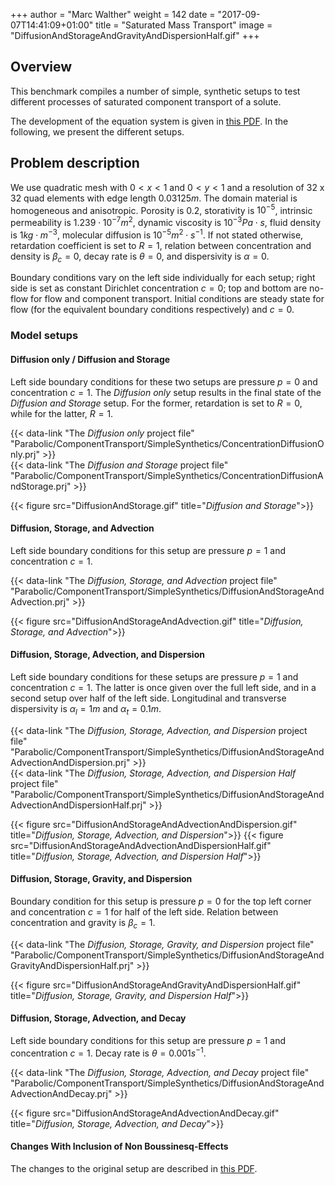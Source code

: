 +++
author = "Marc Walther"
weight = 142
date = "2017-09-07T14:41:09+01:00"
title = "Saturated Mass Transport"
image = "DiffusionAndStorageAndGravityAndDispersionHalf.gif"
+++

## Overview

This benchmark compiles a number of simple, synthetic setups to test different processes of saturated component transport of a solute.

The development of the equation system is given in [this PDF](HC-Process.pdf). In the following, we present the different setups.

## Problem description

We use quadratic mesh with $0 < x < 1$ and $0 < y < 1$ and a resolution of 32 x 32 quad elements with edge length $0.03125 m$. The domain material is homogeneous and anisotropic. Porosity is $0.2$, storativity is $10^{-5}$, intrinsic permeability is $1.239 \cdot 10^{-7} m^2$, dynamic viscosity is $10^{-3} Pa \cdot s$, fluid density is $1 kg\cdot m^{-3}$, molecular diffusion is $10^{-5} m^2\cdot s^{-1}$. If not stated otherwise, retardation coefficient is set to $R=1$, relation between concentration and density is $\beta_c = 0$, decay rate is $\theta = 0$, and dispersivity is $\alpha = 0$.

Boundary conditions vary on the left side individually for each setup; right side is set as constant Dirichlet concentration $c=0$; top and bottom are no-flow for flow and component transport. Initial conditions are steady state for flow (for the equivalent boundary conditions respectively) and $c=0$.

### Model setups

#### Diffusion only / Diffusion and Storage

Left side boundary conditions for these two setups are pressure $p=0$ and concentration $c=1$. The *Diffusion only* setup results in the final state of the *Diffusion and Storage* setup. For the former, retardation is set to $R=0$, while for the latter, $R=1$.

{{< data-link "The *Diffusion only* project file" "Parabolic/ComponentTransport/SimpleSynthetics/ConcentrationDiffusionOnly.prj" >}}  
{{< data-link "The *Diffusion and Storage* project file" "Parabolic/ComponentTransport/SimpleSynthetics/ConcentrationDiffusionAndStorage.prj" >}}

{{< figure src="DiffusionAndStorage.gif" title="*Diffusion and Storage*">}}

#### Diffusion, Storage, and Advection

Left side boundary conditions for this setup are pressure $p=1$ and concentration $c=1$.

{{< data-link "The *Diffusion, Storage, and Advection* project file" "Parabolic/ComponentTransport/SimpleSynthetics/DiffusionAndStorageAndAdvection.prj" >}}

{{< figure src="DiffusionAndStorageAndAdvection.gif" title="*Diffusion, Storage, and Advection*">}}

#### Diffusion, Storage, Advection, and Dispersion

Left side boundary conditions for these setups are pressure $p=1$ and concentration $c=1$. The latter is once given over the full left side, and in a second setup over half of the left side. Longitudinal and transverse dispersivity is $\alpha_l = 1 m$ and $\alpha_t = 0.1 m$.

{{< data-link "The *Diffusion, Storage, Advection, and Dispersion* project file" "Parabolic/ComponentTransport/SimpleSynthetics/DiffusionAndStorageAndAdvectionAndDispersion.prj" >}}  
{{< data-link "The *Diffusion, Storage, Advection, and Dispersion Half* project file" "Parabolic/ComponentTransport/SimpleSynthetics/DiffusionAndStorageAndAdvectionAndDispersionHalf.prj" >}}

{{< figure src="DiffusionAndStorageAndAdvectionAndDispersion.gif" title="*Diffusion, Storage, Advection, and Dispersion*">}}
{{< figure src="DiffusionAndStorageAndAdvectionAndDispersionHalf.gif" title="*Diffusion, Storage, Advection, and Dispersion Half*">}}

#### Diffusion, Storage, Gravity, and Dispersion

Boundary condition for this setup is pressure $p=0$ for the top left corner and concentration $c=1$ for half of the left side. Relation between concentration and gravity is $\beta_c = 1$.

{{< data-link "The *Diffusion, Storage, Gravity, and Dispersion* project file" "Parabolic/ComponentTransport/SimpleSynthetics/DiffusionAndStorageAndGravityAndDispersionHalf.prj" >}}

{{< figure src="DiffusionAndStorageAndGravityAndDispersionHalf.gif" title="*Diffusion, Storage, Gravity, and Dispersion Half*">}}

#### Diffusion, Storage, Advection, and Decay

Left side boundary conditions for this setup are pressure $p=1$ and concentration $c=1$. Decay rate is $\theta = 0.001 s^{-1}$.

{{< data-link "The *Diffusion, Storage, Advection, and Decay* project file" "Parabolic/ComponentTransport/SimpleSynthetics/DiffusionAndStorageAndAdvectionAndDecay.prj" >}}

{{< figure src="DiffusionAndStorageAndAdvectionAndDecay.gif" title="*Diffusion, Storage, Advection, and Decay*">}}

#### Changes With Inclusion of Non Boussinesq-Effects

The changes to the original setup are described in [this PDF](HC-NonBoussinesq.pdf).
